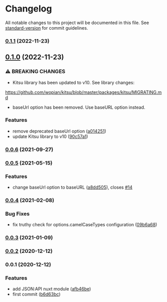 # Changelog

All notable changes to this project will be documented in this file. See [standard-version](https://github.com/conventional-changelog/standard-version) for commit guidelines.

### [0.1.1](https://github.com/patrickcate/nuxt-jsonapi/compare/v0.1.0...v0.1.1) (2022-11-23)

## [0.1.0](https://github.com/patrickcate/nuxt-jsonapi/compare/v0.0.6...v0.1.0) (2022-11-23)


### ⚠ BREAKING CHANGES

* Kitsu library has been updated to v10. See library changes:

https://github.com/wopian/kitsu/blob/master/packages/kitsu/MIGRATING.md
* baseUrl option has been removed. Use baseURL option instead.

### Features

* remove deprecated baseUrl option ([a014251](https://github.com/patrickcate/nuxt-jsonapi/commit/a014251ea52ed57afd6724d7b20e39bf75b6befa))
* update Kitsu library to v10 ([90c57a1](https://github.com/patrickcate/nuxt-jsonapi/commit/90c57a13ef35b3defbb3d574cbb8290755ebbbe1))

### [0.0.6](https://github.com/patrickcate/nuxt-jsonapi/compare/v0.0.5...v0.0.6) (2021-09-27)

### [0.0.5](https://github.com/patrickcate/nuxt-jsonapi/compare/v0.0.4...v0.0.5) (2021-05-15)


### Features

* change baseUrl option to baseURL ([a8dd505](https://github.com/patrickcate/nuxt-jsonapi/commit/a8dd505edef3dfbe50e13fee5a6d476653929c45)), closes [#14](https://github.com/patrickcate/nuxt-jsonapi/issues/14)

### [0.0.4](https://github.com/patrickcate/nuxt-jsonapi/compare/v0.0.3...v0.0.4) (2021-02-08)


### Bug Fixes

* fix truthy check for options.camelCaseTypes configuration ([09b6a68](https://github.com/patrickcate/nuxt-jsonapi/commit/09b6a68f00485f04262af663fc83f783219adfe9))

### [0.0.3](https://github.com/patrickcate/nuxt-jsonapi/compare/v0.0.2...v0.0.3) (2021-01-09)

### [0.0.2](https://github.com/patrickcate/nuxt-jsonapi/compare/v0.0.1...v0.0.2) (2020-12-12)

### 0.0.1 (2020-12-12)


### Features

* add JSON:API nuxt module ([afb46be](https://github.com/patrickcate/nuxt-jsonapi/commit/afb46be960a3a3acd4d2c8973a87d287f46675f6))
* first commit ([b6d63bc](https://github.com/patrickcate/nuxt-jsonapi/commit/b6d63bc79aa398fff16df64f370fca224ac9a190))
